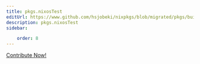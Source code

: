 ```yaml
---
title: pkgs.nixosTest
editUrl: https://www.github.com/hsjobeki/nixpkgs/blob/migrated/pkgs/build-support/testers/default.nix#L131C7
description: pkgs.nixosTest
sidebar:

    order: 8
---
```


<a href="https://www.github.com/hsjobeki/nixpkgs/blob/migrated/pkgs/build-support/testers/default.nix#L131C7">Contribute Now!</a>



